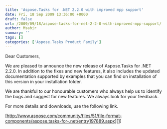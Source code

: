 ```yaml
---
title: 'Aspose.Tasks for .NET 2.2.0 with improved mpp support'
date: Fri, 18 Sep 2009 13:36:00 +0000
draft: false
url: /2009/09/18/aspose-tasks-for-net-2-2-0-with-improved-mpp-support/
author: Msabir
summary: ''
tags: []
categories: ['Aspose.Tasks Product Family']
---
```


Dear Customers,

We are pleased to announce the new release of Aspose.Tasks for .NET 2.2.0. In addition to the fixes and new features, it also includes the updated documentation supported by examples that you can find on installation of this version in your installation folder.

We are thankful to our honourable customers who always help us to identify the bugs and suggest for new features. We always look for your feedback.

For more details and downloads, use the following link.

[http://www.aspose.com/community/files/51/file-format-components/aspose.tasks-for-.net/entry197889.aspx][1]




[1]: http://www.aspose.com/community/files/51/file-format-components/aspose.tasks-for-.net/entry197889.aspx




